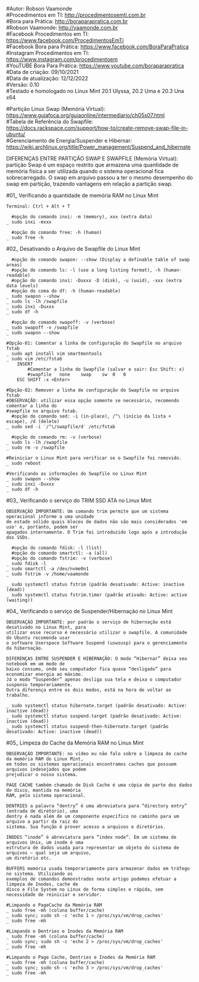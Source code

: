 #Autor: Robson Vaamonde<br>
#Procedimentos em TI: http://procedimentosemti.com.br<br>
#Bora para Prática: http://boraparapratica.com.br<br>
#Robson Vaamonde: http://vaamonde.com.br<br>
#Facebook Procedimentos em TI: https://www.facebook.com/ProcedimentosEmTi<br>
#Facebook Bora para Prática: https://www.facebook.com/BoraParaPratica<br>
#Instagram Procedimentos em TI: https://www.instagram.com/procedimentoem<br>
#YouTUBE Bora Para Prática: https://www.youtube.com/boraparapratica<br>
#Data de criação: 09/10/2021<br>
#Data de atualização: 12/12/2022<br>
#Versão: 0.10<br>
#Testado e homologado no Linux Mint 20.1 Ulyssa, 20.2 Uma e 20.3 Una x64

#Partição Linux Swap (Memória Virtual): https://www.guiafoca.org/guiaonline/intermediario/ch05s07.html<br>
#Tabela de Referência do Swapfile: https://docs.rackspace.com/support/how-to/create-remove-swap-file-in-ubuntu/<br>
#Gerenciamento de Energia/Suspender e Hibernar: https://wiki.archlinux.org/title/Power_management/Suspend_and_hibernate

DIFERENÇAS ENTRE PARTIÇÃO SWAP E SWAPFILE (Memória Virtual): partição Swap é um espaço restrito 
que armazena uma quantidade de memória física a ser utilizada quando o sistema operacional fica 
sobrecarregado. O swap em arquivo passou a ter o mesmo desempenho do swap em partição, trazendo
vantagens em relação a partição swap.

#01_ Verificando a quantidade de memória RAM no Linux Mint

	Terminal: Ctrl + Alt + T

	  #opção do comando inxi: -m (memory), xxx (extra data)
	_ sudo inxi -mxxx
	
	  #opção do comando free: -h (human)
	_ sudo free -h

#02_ Desativando o Arquivo de Swapfile do Linux Mint

	  #opção do comando swapon: --show (Display a definable table of swap areas)
	  #opção do comando ls: -l (use a long listing format), -h (human-readable)
	  #opção do comando inxi: -Duxxx -D (disk), -u (uuid), -xxx (extra data levels)
	  #opção do coma do df: -h (human-readable)
	_ sudo swapon --show
	_ sudo ls -lh /swapfile
	_ sudo inxi -Duxxx
	_ sudo df -h

	  #opção do comando swapoff: -v (verbose)
	_ sudo swapoff -v /swapfile
	_ sudo swapon --show

	#Opção-01: Comentar a linha de configuração do Swapfile no arquivo fstab
	_ sudo apt install vim smartmontools
	_ sudo vim /etc/fstab
		INSERT
			#Comentar a linha do Swapfile (salvar e sair: Esc Shift: x)
			#swapfile	none	swap	sw	0	0
		ESC SHIFT :x <Enter>
	
	#Opção-02: Remover a linha de configuração do Swapfile no arquivo fstab
	#OBSERVAÇÃO: utilizar essa opção somente se necessário, recomendo comentar a linha do 
	#swapfile no arquivo fstab.
	  #opção do comando sed: -i (in-place), /^\ (início da lista + escape), /d (delete)
	_ sudo sed -i ′/^\/swapfile/d′ /etc/fstab

	  #opção do comando rm: -v (verbose)
	_ sudo ls -lh /swapfile
	_ sudo rm -v /swapfile 

	#Reiniciar o Linux Mint para verificar se o Swapfile foi removido.
	_ sudo reboot

	#Verificando as informações do Swapfile no Linux Mint
	_ sudo swapon --show
	_ sudo inxi -Duxxx
	_ sudo df -h

#03_ Verificando o serviço do TRIM SSD ATA no Linux Mint

	OBSERVAÇÃO IMPORTANTE: Um comando trim permite que um sistema operacional informe a uma	unidade 
	de estado sólido quais blocos de dados não são mais considerados 'em uso' e, portanto, podem ser 
	apagados internamente. O Trim foi introduzido logo após a introdução dos SSDs.

	  #opção do comando fdisk: -l (list)
	  #opção do comando smartctl: -a (all)
	  #opção do comando fstrim: -v (verbose)
	_ sudo fdisk -l
	_ sudo smartctl -a /dev/nvme0n1
	_ sudo fstrim -v /home/vaamonde

	_ sudo systemctl status fstrim (padrão desativado: Active: inactive (dead))
	_ sudo systemctl status fstrim.timer (padrão ativado: Active: active (waiting))

#04_ Verificando o serviço de Suspender/Hibernação no Linux Mint	

	OBSERVAÇÃO IMPORTANTE: por padrão o serviço de hibernação está desativado no Linux Mint, para 
	utilizar esse recurso é necessário utilizar o swapfile. A comunidade do Ubuntu recomenda usar
	o software Userspace Software Suspend (uswsusp) para o gerenciamento da hibernação.

	DIFERENÇAS ENTRE SUSPENDER E HIBERNAÇÃO: O modo “Hibernar” deixa seu notebook em um modo de 
	baixo consumo, onde seu computador fica quase “desligado” para economizar energia ao máximo. 
	Já o modo “Suspender” apenas desliga sua tela e deixa o computador suspenso temporariamente. 
	Outra diferença entre os dois modos, está na hora de voltar ao trabalho.

	_ sudo systemctl status hibernate.target (padrão desativado: Active: inactive (dead))
	_ sudo systemctl status suspend.target (padrão desativado: Active: inactive (dead))
	_ sudo systemctl status suspend-then-hibernate.target (padrão desativado: Active: inactive (dead))

#05_ Limpeza do Cache da Memória RAM no Linux Mint

	OBSERVAÇÃO IMPORTANTE: no vídeo eu não falo sobre a limpeza do cache da memória RAM do Linux Mint, 
	em todos os sistemas operacionais encontramos caches que possuem arquivos indesejados que podem 
	prejudicar o nosso sistema.

	PAGE CACHE também chamado de Disk Cache é uma cópia de parte dos dados do disco, mantida na memória 
	RAM, pelo sistema operacional.

	DENTRIES a palavra “dentry” é uma abreviatura para “directory entry” (entrada de diretório), uma 
	dentry é nada além de um componente específico no caminho para um arquivo a partir da raiz do 
	sistema. Sua função é prover acesso a arquivos e diretórios.

	INODES “inode” é abreviatura para “index node“. Em um sistema de arquivos Unix, um inode é uma 
	estrutura de dados usada para representar um objeto do sistema de arquivos – qual seja um arquivo, 
	um diretório etc.

	BUFFERS memória usada temporariamente para armazenar dados em tráfego no sistema. Utilizando os 
	exemplos de comandos demonstrados neste artigo podemos efetuar a limpeza de Inodes, cache de 
	disco e File System no Linux de forma simples e rápida, sem necessidade de reiniciar o servidor.

	#Limpando o PageCache da Memória RAM
	_ sudo free -mh (coluna buffer/cache)
	_ sudo sync; sudo sh -c 'echo 1 > /proc/sys/vm/drop_caches'
	_ sudo free -mh

	#Limpando o Dentries e Inodes da Memória RAM
	_ sudo free -mh (coluna buffer/cache)
	_ sudo sync; sudo sh -c 'echo 2 > /proc/sys/vm/drop_caches'
	_ sudo free -mh

	#Limpando o Page Cache, Dentries e Inodes da Memória RAM
	_ sudo free -mh (coluna buffer/cache)
	_ sudo sync; sudo sh -c 'echo 3 > /proc/sys/vm/drop_caches'
	_ sudo free -mh